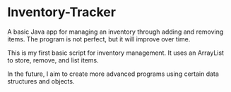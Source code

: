 # Inventory-Tracker
A basic Java app for managing an inventory through adding and removing items. The program is not perfect, but it will improve over time.


This is my first basic script for inventory management. It uses an ArrayList to store, remove, and list items. 


In the future, I aim to create more advanced programs using certain data structures and objects.

